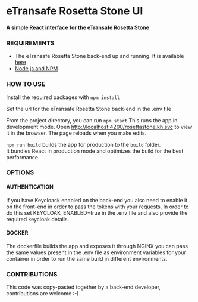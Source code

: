 # eTransafe Rosetta Stone UI

**A simple React interface for the eTransafe Rosetta Stone**

### REQUIREMENTS

- The eTransafe Rosetta Stone back-end up and running. It is
  available [here](https://github.com/mi-erasmusmc/ets-rosetta-stone)
- [Node.js and NPM](https://docs.npmjs.com/downloading-and-installing-node-js-and-npm)

### HOW TO USE

Install the required packages with `npm install`

Set the url for the eTransafe Rosetta Stone back-end in the .env file

From the project directory, you can run `npm start`
This runs the app in development mode.
Open [http://localhost:4200/rosettastone.kh.svc](http://localhost:4200/rosettastone.kh.svc) to view it in the browser.
The page reloads when you make edits.

`npm run build` builds the app for production to the `build` folder.\
It bundles React in production mode and optimizes the build for the best performance.

### OPTIONS

#### AUTHENTICATION

If you have Keycloack enabled on the back-end you also need to enable it on the front-end in order to pass the tokens
with your requests. In order to do this set KEYCLOAK_ENABLED=true in the .env file and also provide the required
keycloak details.

#### DOCKER

The dockerfile builds the app and exposes it through NGINX you can pass the same values present in the .env file as
environment variables for your container in order to run the same build in different environments.

### CONTRIBUTIONS

This code was copy-pasted together by a back-end developer, contributions are welcome :-)
